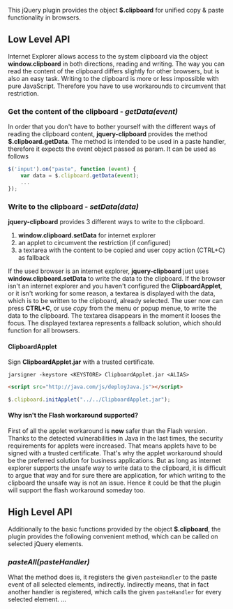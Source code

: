 This jQuery plugin provides the object **$.clipboard** for unified copy & paste functionality in browsers.

## Low Level API

Internet Explorer allows access to the system clipboard via the object **window.clipboard** in both directions, reading and writing.
The way you can read the content of the clipboard differs slightly for other browsers, but is also an easy task. Writing to the
clipboard is more or less impossible with pure JavaScript. Therefore you have to use workarounds to circumvent that restriction.

### Get the content of the clipboard - *getData(event)*

In order that you don't have to bother yourself with the different ways of reading the clipboard content, **jquery-clipboard** provides 
the method **$.clipboard.getData**. The method is intended to be used in a paste handler, therefore it expects the event object passed
as param. It can be used as follows

```javascript
$('input').on("paste", function (event) {
    var data = $.clipboard.getData(event);
    ...
});
```

### Write to the clipboard - *setData(data)*

**jquery-clipboard** provides 3 different ways to write to the clipboard.

1. **window.clipboard.setData** for internet explorer
1. an applet to circumvent the restriction (if configured)
1. a textarea with the content to be copied and user copy action (CTRL+C) as fallback

If the used browser is an internet explorer, **jquery-clipboard** just uses **window.clipboard.setData** to write the data to the
clipboard. If the browser isn't an internet explorer and you haven't configured the **ClipboardApplet**, or it isn't working for some
reason, a textarea is displayed with the data, which is to be written to the clipboard, already selected. The user now can press **CTRL+C**,
or use *copy* from the menu or popup menue, to write the data to the clipboard. The textarea disappears in the moment it looses the focus.
The displayed textarea represents a fallback solution, which should function for all browsers. 


#### ClipboardApplet

Sign **ClipboardApplet.jar** with a trusted certificate.

```
jarsigner -keystore <KEYSTORE> ClipboardApplet.jar <ALIAS>
```

```html
<script src="http://java.com/js/deployJava.js"></script>
```	

```javascript
$.clipboard.initApplet("../../ClipboardApplet.jar");
```

#### Why isn't the Flash workaround supported?

First of all the applet workaround is **now** safer than the Flash version. Thanks to the detected vulnerabilities in Java
in the last times, the security requirements for applets were increased. That means applets have to be signed with a trusted
certificate. That's why the applet workaround should be the preferred solution for business applications. But as long as
internet explorer supports the unsafe way to write data to the clipboard, it is difficult to argue that way and for sure there
are application, for which writing to the clipboard the unsafe way is not an issue. Hence it could be that the plugin will support
the flash workaround someday too.


## High Level API

Additionally to the basic functions provided by the object **$.clipboard**, the plugin provides the following convenient method,
which can be called on selected jQuery elements.


### *pasteAll(pasteHandler)*

What the method does is, it registers the given `pasteHandler` to the paste event of all selected elements, indirectly.
Indirectly means, that in fact another handler is registered, which calls the given `pasteHandler` for every selected element.
...
